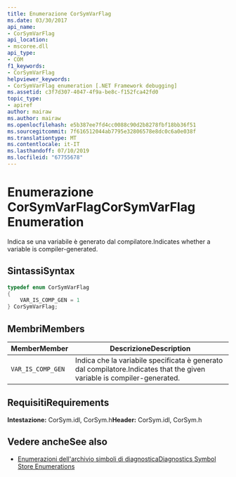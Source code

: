 ```yaml
---
title: Enumerazione CorSymVarFlag
ms.date: 03/30/2017
api_name:
- CorSymVarFlag
api_location:
- mscoree.dll
api_type:
- COM
f1_keywords:
- CorSymVarFlag
helpviewer_keywords:
- CorSymVarFlag enumeration [.NET Framework debugging]
ms.assetid: c3f7d307-4047-4f9a-be8c-f152fca42fd0
topic_type:
- apiref
author: mairaw
ms.author: mairaw
ms.openlocfilehash: e5b387ee7fd4cc0088c90d2b8278fbf18bb36f51
ms.sourcegitcommit: 7f616512044ab7795e32806578e8dc0c6a0e038f
ms.translationtype: MT
ms.contentlocale: it-IT
ms.lasthandoff: 07/10/2019
ms.locfileid: "67755678"
---
```

# <a name="corsymvarflag-enumeration"></a><span data-ttu-id="bd2cd-102">Enumerazione CorSymVarFlag</span><span class="sxs-lookup"><span data-stu-id="bd2cd-102">CorSymVarFlag Enumeration</span></span>
<span data-ttu-id="bd2cd-103">Indica se una variabile è generato dal compilatore.</span><span class="sxs-lookup"><span data-stu-id="bd2cd-103">Indicates whether a variable is compiler-generated.</span></span>  
  
## <a name="syntax"></a><span data-ttu-id="bd2cd-104">Sintassi</span><span class="sxs-lookup"><span data-stu-id="bd2cd-104">Syntax</span></span>  
  
```cpp  
typedef enum CorSymVarFlag   
{  
    VAR_IS_COMP_GEN = 1  
} CorSymVarFlag;  
```  
  
## <a name="members"></a><span data-ttu-id="bd2cd-105">Membri</span><span class="sxs-lookup"><span data-stu-id="bd2cd-105">Members</span></span>  
  
|<span data-ttu-id="bd2cd-106">Member</span><span class="sxs-lookup"><span data-stu-id="bd2cd-106">Member</span></span>|<span data-ttu-id="bd2cd-107">Descrizione</span><span class="sxs-lookup"><span data-stu-id="bd2cd-107">Description</span></span>|  
|------------|-----------------|  
|`VAR_IS_COMP_GEN`|<span data-ttu-id="bd2cd-108">Indica che la variabile specificata è generato dal compilatore.</span><span class="sxs-lookup"><span data-stu-id="bd2cd-108">Indicates that the given variable is compiler-generated.</span></span>|  
  
## <a name="requirements"></a><span data-ttu-id="bd2cd-109">Requisiti</span><span class="sxs-lookup"><span data-stu-id="bd2cd-109">Requirements</span></span>  
 <span data-ttu-id="bd2cd-110">**Intestazione:** CorSym.idl, CorSym.h</span><span class="sxs-lookup"><span data-stu-id="bd2cd-110">**Header:** CorSym.idl, CorSym.h</span></span>  
  
## <a name="see-also"></a><span data-ttu-id="bd2cd-111">Vedere anche</span><span class="sxs-lookup"><span data-stu-id="bd2cd-111">See also</span></span>

- [<span data-ttu-id="bd2cd-112">Enumerazioni dell'archivio simboli di diagnostica</span><span class="sxs-lookup"><span data-stu-id="bd2cd-112">Diagnostics Symbol Store Enumerations</span></span>](../../../../docs/framework/unmanaged-api/diagnostics/diagnostics-symbol-store-enumerations.md)

